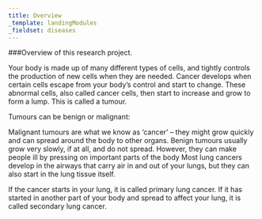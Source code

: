 ```yaml
---
title: Overview
_template: landingModules
_fieldset: diseases
---
```



###Overview of this research project.

Your body is made up of many different types of cells, and tightly controls the production of new cells when they are needed.
Cancer develops when certain cells escape from your body’s control and start to change. These abnormal cells, also called cancer cells, then start to increase and grow to form a lump. This is called a tumour.

Tumours can be benign or malignant:

Malignant tumours are what we know as ‘cancer’ – they might grow quickly and can spread around the body to other organs.
Benign tumours usually grow very slowly, if at all, and do not spread. However, they can make people ill by pressing on important parts of the body
Most lung cancers develop in the airways that carry air in and out of your lungs, but they can also start in the lung tissue itself.

If the cancer starts in your lung, it is called primary lung cancer. If it has started in another part of your body and spread to affect your lung, it is called secondary lung cancer.


